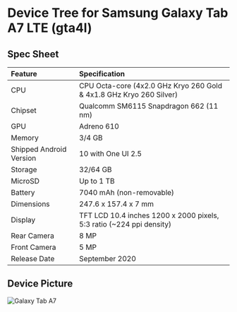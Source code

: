 # Device Tree for Samsung Galaxy Tab A7 LTE (gta4l)

## Spec Sheet

| Feature                 | Specification                                                            |
| :---------------------- | :----------------------------------------------------------------------- |
| CPU                     | CPU Octa-core (4x2.0 GHz Kryo 260 Gold & 4x1.8 GHz Kryo 260 Silver)      |
| Chipset                 | Qualcomm SM6115 Snapdragon 662 (11 nm)                                   |
| GPU                     | Adreno 610                                                               |
| Memory                  | 3/4 GB                                                                   |
| Shipped Android Version | 10 with One UI 2.5                                                       |
| Storage                 | 32/64 GB                                                                 |
| MicroSD                 | Up to 1 TB                                                               |
| Battery                 | 7040 mAh (non-removable)                                                 |
| Dimensions              | 247.6 x 157.4 x 7 mm                                                     |
| Display                 | TFT LCD 10.4 inches 1200 x 2000 pixels, 5:3 ratio (~224 ppi density)     |
| Rear Camera             | 8 MP                                                                     |
| Front Camera            | 5 MP                                                                     |
| Release Date            | September 2020                                                           |

## Device Picture

![Galaxy Tab A7](https://encrypted-tbn0.gstatic.com/images?q=tbn:ANd9GcSaJ1AnW8ayxRLqVi4BUzbVan5RDsBXj5p1Rw&usqp=CAU "Galaxy Tab A7")
